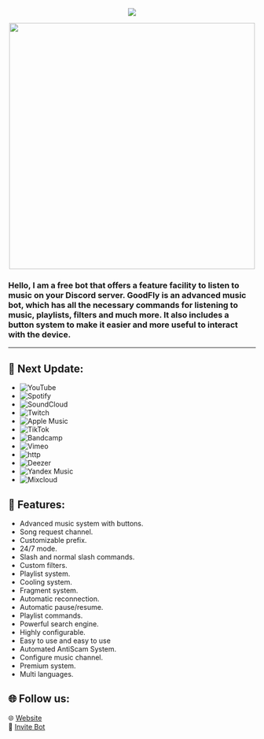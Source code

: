 <center><img src="https://capsule-render.vercel.app/api?type=waving&color=gradient&height=150&section=header&text=GoodFlyMusic&fontSize=80&fontAlignY=35&animation=twinkling&fontColor=gradient" />

<img src="https://i.imgur.com/blgBDOw.gif" height="500"></img></center>

<h3>Hello, I am a free bot that offers a feature facility to listen to music on your Discord server. GoodFly is an advanced music bot, which has all the necessary commands for listening to music, playlists, filters and much more.
It also includes a button system to make it easier and more useful to interact with the device.</h3>
<hr>

## 📌 Next Update:

-   ![YouTube](https://img.shields.io/badge/YouTube-FF0000?style=plastic&logo=youtube&logoColor=white)
-   ![Spotify](https://img.shields.io/badge/Spotify-1ED760?style=plastic&logo=spotify&logoColor=white)
-   ![SoundCloud](https://img.shields.io/badge/SoundCloud-FF3300?style=plastic&logo=soundcloud&logoColor=white)
-   ![Twitch](https://img.shields.io/badge/Twitch-9146FF?style=plastic&logo=twitch&logoColor=white)
-   ![Apple Music](https://img.shields.io/badge/Apple%20Music-000000?style=plastic&logo=apple-music&logoColor=white)
-   ![TikTok](https://img.shields.io/badge/TikTok-FF2D55?style=plastic&logo=tiktok&logoColor=white)
-   ![Bandcamp](https://img.shields.io/badge/Bandcamp-629AA9?style=plastic&logo=bandcamp&logoColor=white)
-   ![Vimeo](https://img.shields.io/badge/Vimeo-1AB7EA?style=plastic&logo=vimeo&logoColor=white)
-   ![http](https://img.shields.io/badge/http-FFA500?style=plastic&logo=http&logoColor=white)
-   ![Deezer](https://img.shields.io/badge/Deezer-FF0000?style=plastic&logo=deezer&logoColor=white)
-   ![Yandex Music](https://img.shields.io/badge/Yandex%20Music-FF0066?style=plastic&logo=yandex-music&logoColor=white)
-   ![Mixcloud](https://img.shields.io/badge/Mixcloud-51C4D3?style=plastic&logo=mixcloud&logoColor=white)

## 💎 Features:

- Advanced music system with buttons.
- Song request channel.
- Customizable prefix.
- 24/7 mode.
- Slash and normal slash commands.
- Custom filters.
- Playlist system.
- Cooling system.
- Fragment system.
- Automatic reconnection.
- Automatic pause/resume.
- Playlist commands.
- Powerful search engine.
- Highly configurable.
- Easy to use and easy to use
- Automated AntiScam System.
- Configure music channel.
- Premium system.
- Multi languages.

## 🌐 Follow us:

🌐 [Website](https://goodfly.ar/)
<br>
🔗 [Invite Bot](https://discord.com/oauth2/authorize?client_id=881631194008145940&scope=bot&permissions=285618564112)
